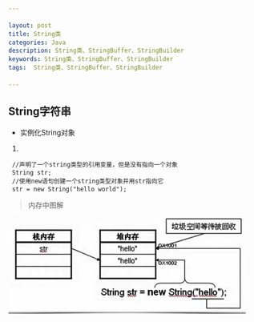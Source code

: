```yaml
---

layout: post
title: String类
categories: Java
description: String类、StringBuffer、StringBuilder
keywords: String类、StringBuffer、StringBuilder
tags:  String类、StringBuffer、StringBuilder

---
```


## String字符串

- 实例化String对象

1.
 
```
 //声明了一个string类型的引用变量，但是没有指向一个对象
 String str;
 //使用new语句创建一个string类型对象并用str指向它
 str = new String("hello world");

```

> 内存中图解

![activity](/assets/images/java/string_init.png)





